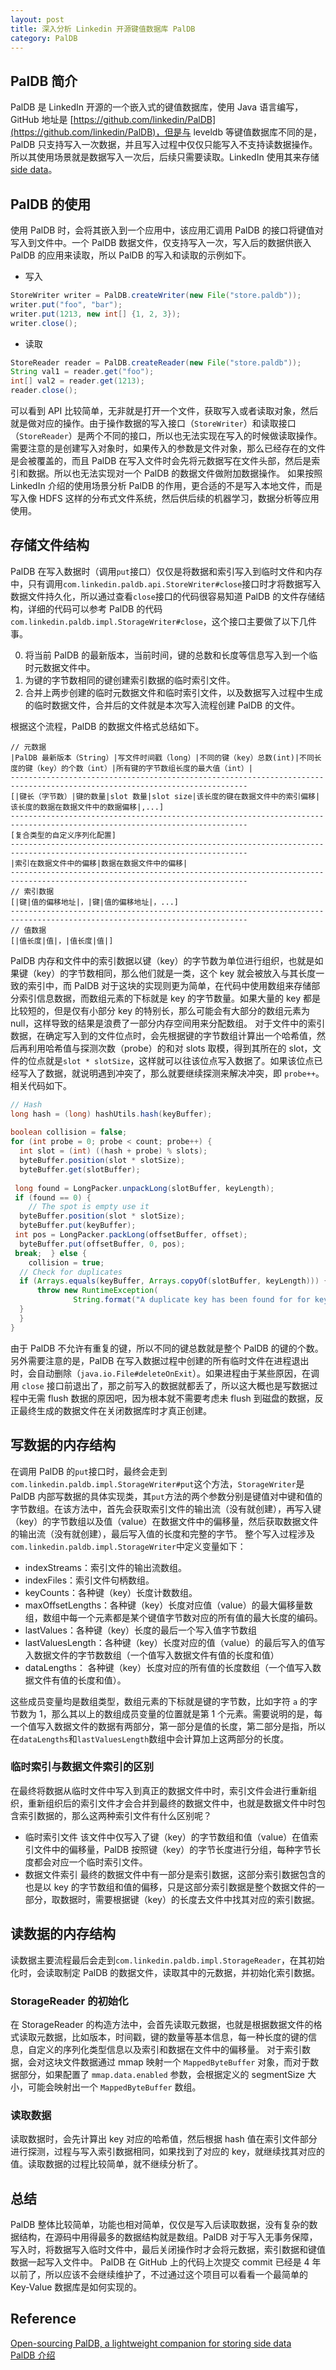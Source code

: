 ```yaml
---
layout: post
title: 深入分析 Linkedin 开源键值数据库 PalDB
category: PalDB
---
```


## PalDB 简介
PalDB 是 LinkedIn 开源的一个嵌入式的键值数据库，使用 Java 语言编写，GitHub 地址是 [https://github.com/linkedin/PalDB](https://github.com/linkedin/PalDB)，但是与 leveldb 等键值数据库不同的是，PalDB 只支持写入一次数据，并且写入过程中仅仅只能写入不支持读数据操作。所以其使用场景就是数据写入一次后，后续只需要读取。LinkedIn 使用其来存储[side data](https://github.com/linkedin/PalDB#what-is-it-suitable-for)。

## PalDB 的使用
使用 PalDB 时，会将其嵌入到一个应用中，该应用汇调用 PalDB 的接口将键值对写入到文件中。一个 PalDB 数据文件，仅支持写入一次，写入后的数据供嵌入 PalDB 的应用来读取，所以 PalDB 的写入和读取的示例如下。

* 写入
```java 
StoreWriter writer = PalDB.createWriter(new File("store.paldb"));
writer.put("foo", "bar");
writer.put(1213, new int[] {1, 2, 3});
writer.close();
```
* 读取
```java
StoreReader reader = PalDB.createReader(new File("store.paldb"));
String val1 = reader.get("foo");
int[] val2 = reader.get(1213);
reader.close();
```
可以看到 API 比较简单，无非就是打开一个文件，获取写入或者读取对象，然后就是做对应的操作。由于操作数据的写入接口（`StoreWriter`）和读取接口（`StoreReader`）是两个不同的接口，所以也无法实现在写入的时候做读取操作。需要注意的是创建写入对象时，如果传入的参数是文件对象，那么已经存在的文件是会被覆盖的，而且 PalDB 在写入文件时会先将元数据写在文件头部，然后是索引和数据。所以也无法实现对一个 PalDB 的数据文件做附加数据操作。
如果按照 LinkedIn 介绍的使用场景分析 PalDB 的作用，更合适的不是写入本地文件，而是写入像 HDFS 这样的分布式文件系统，然后供后续的机器学习，数据分析等应用使用。

## 存储文件结构
PalDB 在写入数据时（调用`put`接口）仅仅是将数据和索引写入到临时文件和内存中，只有调用`com.linkedin.paldb.api.StoreWriter#close`接口时才将数据写入数据文件持久化，所以通过查看`close`接口的代码很容易知道 PalDB 的文件存储结构，详细的代码可以参考 PalDB 的代码 `com.linkedin.paldb.impl.StorageWriter#close`，这个接口主要做了以下几件事。

0. 将当前 PalDB 的最新版本，当前时间，键的总数和长度等信息写入到一个临时元数据文件中。
1. 为键的字节数相同的键创建索引数据的临时索引文件。
2. 合并上两步创建的临时元数据文件和临时索引文件，以及数据写入过程中生成的临时数据文件，合并后的文件就是本次写入流程创建 PalDB 的文件。

根据这个流程，PalDB 的数据文件格式总结如下。
```shell
// 元数据
|PalDB 最新版本（String）|写文件时间戳（long）|不同的键（key）总数(int)|不同长度的键（key）的个数（int）|所有键的字节数组长度的最大值（int）|
---------------------------------------------------------------------------------------------------------------------------
[|键长（字节数）|键的数量|slot 数量|slot size|该长度的键在数据文件中的索引偏移|该长度的数据在数据文件中的数据偏移|,...]
---------------------------------------------------------------------------------------------------------------------------
[复合类型的自定义序列化配置]
---------------------------------------------------------------------------------------------------------------------------
|索引在数据文件中的偏移|数据在数据文件中的偏移|
---------------------------------------------------------------------------------------------------------------------------
// 索引数据
[|键|值的偏移地址|，|键|值的偏移地址|，...]
---------------------------------------------------------------------------------------------------------------------------
// 值数据
[|值长度|值|，|值长度|值|]
```
PalDB 内存和文件中的索引数据以键（key）的字节数为单位进行组织，也就是如果键（key）的字节数相同，那么他们就是一类，这个 key 就会被放入与其长度一致的索引中，而 PalDB 对于这块的实现则更为简单，在代码中使用数组来存储部分索引信息数据，而数组元素的下标就是 key 的字节数量。如果大量的 key 都是比较短的，但是仅有小部分 key 的特别长，那么可能会有大部分的数组元素为 null，这样导致的结果是浪费了一部分内存空间用来分配数组。
对于文件中的索引数据，在确定写入到的文件位点时，会先根据键的字节数组计算出一个哈希值，然后再利用哈希值与探测次数（probe）的和对 slots 取模，得到其所在的 slot，文件的位点就是`slot * slotSize`，这样就可以往该位点写入数据了。如果该位点已经写入了数据，就说明遇到冲突了，那么就要继续探测来解决冲突，即 `probe++`。相关代码如下。

```java
// Hash  
long hash = (long) hashUtils.hash(keyBuffer);  
  
boolean collision = false;  
for (int probe = 0; probe < count; probe++) {  
  int slot = (int) ((hash + probe) % slots);  
  byteBuffer.position(slot * slotSize);  
  byteBuffer.get(slotBuffer);  
  
 long found = LongPacker.unpackLong(slotBuffer, keyLength);  
 if (found == 0) {  
    // The spot is empty use it  
  byteBuffer.position(slot * slotSize);  
  byteBuffer.put(keyBuffer);  
 int pos = LongPacker.packLong(offsetBuffer, offset);  
  byteBuffer.put(offsetBuffer, 0, pos);  
 break;  } else {  
    collision = true;  
  // Check for duplicates  
  if (Arrays.equals(keyBuffer, Arrays.copyOf(slotBuffer, keyLength))) {  
      throw new RuntimeException(  
              String.format("A duplicate key has been found for for key bytes %s", Arrays.toString(keyBuffer)));  
  }  
  }  
}
```

由于 PalDB 不允许有重复的键，所以不同的键总数就是整个 PalDB 的键的个数。另外需要注意的是，PalDB 在写入数据过程中创建的所有临时文件在进程退出时，会自动删除（`java.io.File#deleteOnExit`）。如果进程由于某些原因，在调用 `close` 接口前退出了，那之前写入的数据就都丢了，所以这大概也是写数据过程中无需 flush 数据的原因吧，因为根本就不需要考虑未 flush 到磁盘的数据，反正最终生成的数据文件在关闭数据库时才真正创建。

## 写数据的内存结构
在调用 PalDB 的`put`接口时，最终会走到`com.linkedin.paldb.impl.StorageWriter#put`这个方法，`StorageWriter`是 PalDB 内部写数据的具体实现类，其`put`方法的两个参数分别是键值对中键和值的字节数组。在该方法中，首先会获取索引文件的输出流（没有就创建），再写入键（key）的字节数组以及值（value）在数据文件中的偏移量，然后获取数据文件的输出流（没有就创建），最后写入值的长度和完整的字节。
整个写入过程涉及`com.linkedin.paldb.impl.StorageWriter`中定义变量如下：

* indexStreams：索引文件的输出流数组。
* indexFiles：索引文件句柄数组。
* keyCounts：各种键（key）长度计数数组。
* maxOffsetLengths：各种键（key）长度对应值（value）的最大偏移量数组，数组中每一个元素都是某个键值字节数对应的所有值的最大长度的编码。
* lastValues：各种键（key）长度的最后一个写入值字节数组
* lastValuesLength：各种键（key）长度对应的值（value）的最后写入的值写入数据文件的字节数数组（一个值写入数据文件有值的长度和值）
* dataLengths： 各种键（key）长度对应的所有值的长度数组（一个值写入数据文件有值的长度和值）。

这些成员变量均是数组类型，数组元素的下标就是键的字节数，比如字符 `a` 的字节数为 1，那么其以上的数组成员变量的位置就是第 1 个元素。需要说明的是，每一个值写入数据文件的数据有两部分，第一部分是值的长度，第二部分是指，所以在`dataLengths`和`lastValuesLength`数组中会计算加上这两部分的长度。


### 临时索引与数据文件索引的区别
在最终将数据从临时文件中写入到真正的数据文件中时，索引文件会进行重新组织，重新组织后的索引文件才会合并到最终的数据文件中，也就是数据文件中时包含索引数据的，那么这两种索引文件有什么区别呢？

* 临时索引文件
该文件中仅写入了键（key）的字节数组和值（value）在值索引文件中的偏移量，PalDB 按照键（key）的字节长度进行分组，每种字节长度都会对应一个临时索引文件。
* 数据文件索引
最终的数据文件中有一部分是索引数据，这部分索引数据包含的也是以 key 的字节数组和值的偏移，只是这部分索引数据是整个数据文件的一部分，取数据时，需要根据键（key）的长度去文件中找其对应的索引数据。

## 读数据的内存结构
读数据主要流程最后会走到`com.linkedin.paldb.impl.StorageReader`，在其初始化时，会读取制定 PalDB 的数据文件，读取其中的元数据，并初始化索引数据。
### StorageReader 的初始化
在 StorageReader 的构造方法中，会首先读取元数据，也就是根据数据文件的格式读取元数据，比如版本，时间戳，键的数量等基本信息，每一种长度的键的信息，自定义的序列化类型信息以及索引和数据在文件中的偏移量。
对于索引数据，会对这块文件数据通过 mmap 映射一个 `MappedByteBuffer` 对象，而对于数据部分，如果配置了 `mmap.data.enabled` 参数，会根据定义的 segmentSize 大小，可能会映射出一个 `MappedByteBuffer` 数组。

### 读取数据
读取数据时，会先计算出 key 对应的哈希值，然后根据 hash 值在索引文件部分进行探测，过程与写入索引数据相同，如果找到了对应的 key，就继续找其对应的值。读取数据的过程比较简单，就不继续分析了。

## 总结
PalDB 整体比较简单，功能也相对简单，仅仅是写入后读取数据，没有复杂的数据结构，在源码中用得最多的数据结构就是数组。PalDB 对于写入无事务保障，写入时，将数据写入临时文件中，最后关闭操作时才会将元数据，索引数据和键值数据一起写入文件中。
PalDB 在 GitHub 上的代码上次提交 commit 已经是 4 年以前了，所以应该不会继续维护了，不过通过这个项目可以看看一个最简单的 Key-Value 数据库是如何实现的。

## Reference
[Open-sourcing PalDB, a lightweight companion for storing side data](https://engineering.linkedin.com/blog/2015/10/open-sourcing-paldb--a-lightweight-companion-for-storing-side-da)  
[PalDB 介绍](https://www.jianshu.com/p/9de9a2ea482c)
